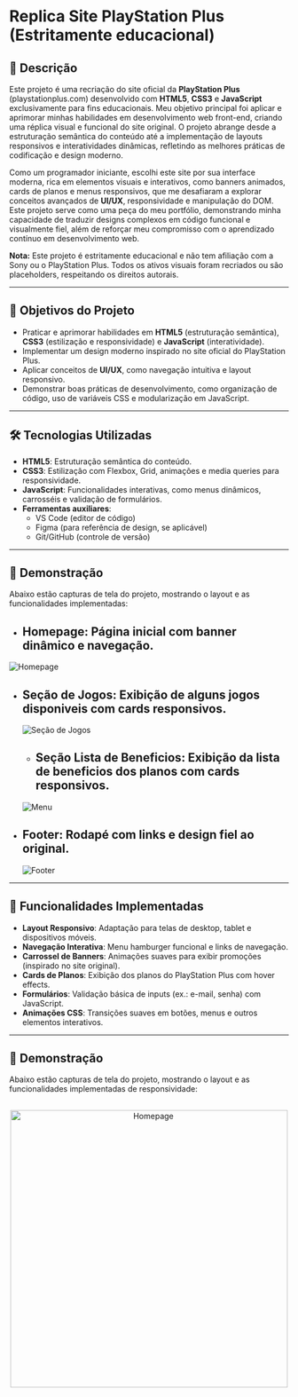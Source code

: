 # Replica Site PlayStation Plus (Estritamente educacional)

## 📖 Descrição

Este projeto é uma recriação do site oficial da **PlayStation Plus** (playstationplus.com) desenvolvido com **HTML5**, **CSS3** e **JavaScript** exclusivamente para fins educacionais. Meu objetivo principal foi aplicar e aprimorar minhas habilidades em desenvolvimento web front-end, criando uma réplica visual e funcional do site original. O projeto abrange desde a estruturação semântica do conteúdo até a implementação de layouts responsivos e interatividades dinâmicas, refletindo as melhores práticas de codificação e design moderno. 

Como um programador iniciante, escolhi este site por sua interface moderna, rica em elementos visuais e interativos, como banners animados, cards de planos e menus responsivos, que me desafiaram a explorar conceitos avançados de **UI/UX**, responsividade e manipulação do DOM. Este projeto serve como uma peça do meu portfólio, demonstrando minha capacidade de traduzir designs complexos em código funcional e visualmente fiel, além de reforçar meu compromisso com o aprendizado contínuo em desenvolvimento web. 

**Nota:** Este projeto é estritamente educacional e não tem afiliação com a Sony ou o PlayStation Plus. Todos os ativos visuais foram recriados ou são placeholders, respeitando os direitos autorais.

---

## 🎯 Objetivos do Projeto

- Praticar e aprimorar habilidades em **HTML5** (estruturação semântica), **CSS3** (estilização e responsividade) e **JavaScript** (interatividade).
- Implementar um design moderno inspirado no site oficial do PlayStation Plus.
- Aplicar conceitos de **UI/UX**, como navegação intuitiva e layout responsivo.
- Demonstrar boas práticas de desenvolvimento, como organização de código, uso de variáveis CSS e modularização em JavaScript.

---

## 🛠️ Tecnologias Utilizadas

- **HTML5**: Estruturação semântica do conteúdo.
- **CSS3**: Estilização com Flexbox, Grid, animações e media queries para responsividade.
- **JavaScript**: Funcionalidades interativas, como menus dinâmicos, carrosséis e validação de formulários.
- **Ferramentas auxiliares**: 
  - VS Code (editor de código)
  - Figma (para referência de design, se aplicável)
  - Git/GitHub (controle de versão)

---

## 📸 Demonstração

Abaixo estão capturas de tela do projeto, mostrando o layout e as funcionalidades implementadas:

- ## **Homepage**: Página inicial com banner dinâmico e navegação.
![Homepage](img/FotoPC1.png)

- ## **Seção de Jogos**: Exibição de alguns jogos disponiveis com cards responsivos.  
  ![Seção de Jogos](img/FotoPC2.png)

  - ## **Seção Lista de Beneficios**: Exibição da lista de beneficios dos planos com cards responsivos.  
  ![Menu](img/FotoPC4.png)

- ## **Footer**: Rodapé com links e design fiel ao original.  
  ![Footer](img/FotoPC5.png)

---

## 🚀 Funcionalidades Implementadas

- **Layout Responsivo**: Adaptação para telas de desktop, tablet e dispositivos móveis.
- **Navegação Interativa**: Menu hamburger funcional e links de navegação.
- **Carrossel de Banners**: Animações suaves para exibir promoções (inspirado no site original).
- **Cards de Planos**: Exibição dos planos do PlayStation Plus com hover effects.
- **Formulários**: Validação básica de inputs (ex.: e-mail, senha) com JavaScript.
- **Animações CSS**: Transições suaves em botões, menus e outros elementos interativos.

---

## 📸 Demonstração

Abaixo estão capturas de tela do projeto, mostrando o layout e as funcionalidades implementadas de responsividade:
##
<div style="text-align: center;">
  <img src="img/FotoSmartphone1.png" alt="Homepage" width="500">
</div>





